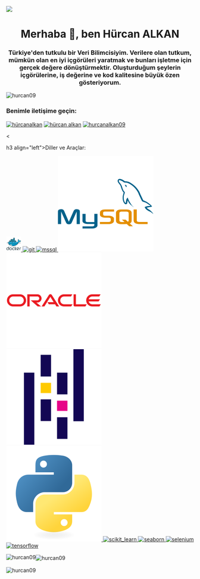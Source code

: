![](https://komarev.com/ghpvc/?username=hurcan09&color=blue)
<h1 align="center">Merhaba 👋, ben Hürcan ALKAN</h1>
<h3 align="center">Türkiye'den tutkulu bir Veri Bilimcisiyim. Verilere olan tutkum, mümkün olan en iyi içgörüleri yaratmak ve bunları işletme için gerçek değere dönüştürmektir. Oluşturduğum şeylerin içgörülerine, iş değerine ve kod kalitesine büyük özen gösteriyorum.</h3>

<p align="left"> <img src="https://komarev.com/ghpvc/?username=hurcan09&label=Profile%20views&color=0e75b6&style=flat" alt="hurcan09" /> </p>

<h3 align="left">Benimle iletişime geçin:</h3>
<p align="left">
<a href="https://linkedin.com/in/hürcanalkan" target="blank"><img align="center" src="https://raw.githubusercontent.com/rahuldkjain/github-profile-readme-generator/master/src/images/icons/Social/linked-in-alt.svg" alt="hürcanalkan" height="30" width="40" /></a>
<a href="https://stackoverflow.com/users/hürcan alkan" target="blank"><img align="center" src="https://raw.githubusercontent.com/rahuldkjain/github-profile-readme-generator/master/src/images/icons/Social/stack-overflow.svg" alt="hürcan alkan" height="30" width="40" /></a>
<a href="https://kaggle.com/hurcanalkan09" target="blank"><img align="center" src="https://raw.githubusercontent.com/rahuldkjain/github-profile-readme-generator/master/src/images/icons/Social/kaggle.svg" alt="hurcanalkan09" height="30" width="40" /></a> </p>
<

h3 align="left">Diller ve Araçlar:</h3>
<p align="left"> <a href="https://www.docker.com/" target="_blank" rel="noreferrer"> <img src="https://raw.githubusercontent.com/devicons/devicon/master/icons/docker/docker-original-wordmark.svg" alt="docker" width="40" height="40"/> </a> <a href="https://git-scm.com/" target="_blank" rel="noreferrer"> <img src="https://www.vectorlogo.zone/logos/git-scm/git-scm-icon.svg" alt="git" width="40" height="40"/> </a> <a href="https://www.microsoft.com/en-us/sql-server" target="_blank" rel="noreferrer"> <img src="https://www.svgrepo.com/show/303229/microsoft-sql-server-logo.svg" alt="mssql" genişlik="40" yükseklik="40"/> </a> <a href="https://www.mysql.com/" target="_blank" rel="noreferrer"> <img src="https://raw.githubusercontent.com/devicons/devicon/master/icons/mysql/mysql-original-wordmark.svg" alt="mysql" genişlik="40" yükseklik="40"/> </a> <a href="https://www.oracle.com/" target="_blank" rel="noreferrer"> <img src="https://raw.githubusercontent.com/devicons/devicon/master/icons/oracle/oracle-original.svg" alt="oracle" genişlik="40" yükseklik="40"/> </a> <a href="https://pandas.pydata.org/" target="_blank" rel="noreferrer"> <img src="https://raw.githubusercontent.com/devicons/devicon/2ae2a900d2f041da66e950e4d48052658d850630/icons/pandas/pandas-original.svg" alt="pandas" genişlik="40" yükseklik="40"/> </a> <a href="https://www.python.org" target="_blank" rel="noreferrer"> <img src="https://raw.githubusercontent.com/devicons/devicon/master/icons/python/python-original.svg" alt="python" genişlik="40" yükseklik="40"/> </a> <a href="https://scikit-learn.org/" target="_blank" rel="noreferrer"> <img src="https://upload.wikimedia.org/wikipedia/commons/0/05/Scikit_learn_logo_small.svg" alt="scikit_learn" width="40" height="40"/> </a> <a href="https://seaborn.pydata.org/" target="_blank" rel="noreferrer"> <img src="https://seaborn.pydata.org/_images/logo-mark-lightbg.svg" alt="seaborn" genişlik="40" yükseklik="40"/> </a> <a href="https://www.selenium.dev" target="_blank" rel="noreferrer"> <img src="https://raw.githubusercontent.com/detain/svg-logos/780f25886640cef088af994181646db2f6b1a3f8/svg/selenium-logo.svg" alt="selenium" genişlik="40" yükseklik="40"/> </a> <a href="https://www.tensorflow.org" target="_blank" rel="noreferrer"> <img src="https://www.vectorlogo.zone/logos/tensorflow/tensorflow-icon.svg" alt="tensorflow" genişlik="40" yükseklik="40"/> </a> </p>

<p><img align="left" src="https://github-readme-stats.vercel.app/api/top-langs?username=hurcan09&show_icons=true&locale=tr&layout=compact" alt="hurcan09" /></p>

<p> <img align="center" src="https://github-readme-stats.vercel.app/api?username=hurcan09&show_icons=true&locale=tr" alt="hurcan09" /></p>

<p><img align="center" src="https://github-readme-streak-stats.herokuapp.com/?user=hurcan09&" alt="hurcan09" /></p>
